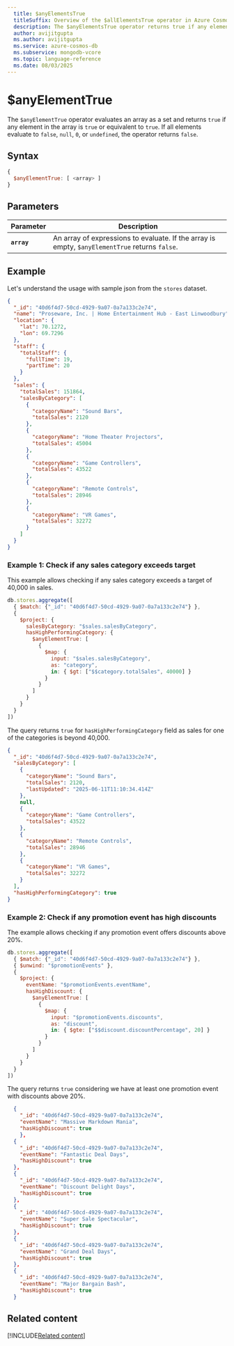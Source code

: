 ```yaml
---
  title: $anyElementsTrue
  titleSuffix: Overview of the $allElementsTrue operator in Azure Cosmos DB for MongoDB (vCore)
  description: The $anyElementsTrue operator returns true if any element evaluates to true in an array.
  author: avijitgupta
  ms.author: avijitgupta
  ms.service: azure-cosmos-db
  ms.subservice: mongodb-vcore
  ms.topic: language-reference
  ms.date: 08/03/2025
---
```


# $anyElementTrue

The `$anyElementTrue` operator evaluates an array as a set and returns `true` if any element in the array is `true` or equivalent to `true`. If all elements evaluate to `false`, `null`, `0`, or `undefined`, the operator returns `false`.

## Syntax

```javascript
{
  $anyElementTrue: [ <array> ]
}
```

## Parameters

| Parameter | Description |
| --- | --- |
| **`array`** | An array of expressions to evaluate. If the array is empty, `$anyElementTrue` returns `false`. |

## Example

Let's understand the usage with sample json from the `stores` dataset.

```json
{
  "_id": "40d6f4d7-50cd-4929-9a07-0a7a133c2e74",
  "name": "Proseware, Inc. | Home Entertainment Hub - East Linwoodbury",
  "location": {
    "lat": 70.1272,
    "lon": 69.7296
  },
  "staff": {
    "totalStaff": {
      "fullTime": 19,
      "partTime": 20
    }
  },
  "sales": {
    "totalSales": 151864,
    "salesByCategory": [
      {
        "categoryName": "Sound Bars",
        "totalSales": 2120
      },
      {
        "categoryName": "Home Theater Projectors",
        "totalSales": 45004
      },
      {
        "categoryName": "Game Controllers",
        "totalSales": 43522
      },
      {
        "categoryName": "Remote Controls",
        "totalSales": 28946
      },
      {
        "categoryName": "VR Games",
        "totalSales": 32272
      }
    ]
  }
}
```

### Example 1: Check if any sales category exceeds target

This example allows checking if any sales category exceeds a target of 40,000 in sales.

```javascript
db.stores.aggregate([
  { $match: {"_id": "40d6f4d7-50cd-4929-9a07-0a7a133c2e74"} },
  {
    $project: {
      salesByCategory: "$sales.salesByCategory",
      hasHighPerformingCategory: {
        $anyElementTrue: [
          {
            $map: {
              input: "$sales.salesByCategory",
              as: "category",
              in: { $gt: ["$$category.totalSales", 40000] }
            }
          }
        ]
      }
    }
  }
])
```

The query returns `true` for `hasHighPerformingCategory` field as sales for one of the categories is beyond 40,000.

```json
{
  "_id": "40d6f4d7-50cd-4929-9a07-0a7a133c2e74",
  "salesByCategory": [
    {
      "categoryName": "Sound Bars",
      "totalSales": 2120,
      "lastUpdated": "2025-06-11T11:10:34.414Z"
    },
    null,
    {
      "categoryName": "Game Controllers",
      "totalSales": 43522
    },
    {
      "categoryName": "Remote Controls",
      "totalSales": 28946
    },
    {
      "categoryName": "VR Games",
      "totalSales": 32272
    }
  ],
  "hasHighPerformingCategory": true
}
```

### Example 2: Check if any promotion event has high discounts

The example allows checking if any promotion event offers discounts above 20%.

```javascript
db.stores.aggregate([
  { $match: {"_id": "40d6f4d7-50cd-4929-9a07-0a7a133c2e74"} },
  { $unwind: "$promotionEvents" },
  {
    $project: {
      eventName: "$promotionEvents.eventName",
      hasHighDiscount: {
        $anyElementTrue: [
          {
            $map: {
              input: "$promotionEvents.discounts",
              as: "discount",
              in: { $gte: ["$$discount.discountPercentage", 20] }
            }
          }
        ]
      }
    }
  }
])
```

The query returns `true` considering we have at least one promotion event with discounts above 20%.

```json
  {
    "_id": "40d6f4d7-50cd-4929-9a07-0a7a133c2e74",
    "eventName": "Massive Markdown Mania",
    "hasHighDiscount": true
    },
  {
    "_id": "40d6f4d7-50cd-4929-9a07-0a7a133c2e74",
    "eventName": "Fantastic Deal Days",
    "hasHighDiscount": true
  },
  {
    "_id": "40d6f4d7-50cd-4929-9a07-0a7a133c2e74",
    "eventName": "Discount Delight Days",
    "hasHighDiscount": true
  },
  {
    "_id": "40d6f4d7-50cd-4929-9a07-0a7a133c2e74",
    "eventName": "Super Sale Spectacular",
    "hasHighDiscount": true
  },
  {
    "_id": "40d6f4d7-50cd-4929-9a07-0a7a133c2e74",
    "eventName": "Grand Deal Days",
    "hasHighDiscount": true
  },
  {
    "_id": "40d6f4d7-50cd-4929-9a07-0a7a133c2e74",
    "eventName": "Major Bargain Bash",
    "hasHighDiscount": true
  }
```

## Related content

[!INCLUDE[Related content](../includes/related-content.md)]
